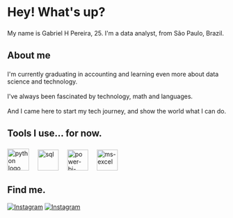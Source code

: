 <h1 align="left">Hey! What's up?</h1>

###

<p align="left">My name is Gabriel H Pereira, 25. I'm a data analyst, from São Paulo, Brazil.</p>

###

<h2 align="left">About me</h2>

###

<p align="left">I'm currently graduating in accounting and learning even more about data science and technology.<br><br>I've always been fascinated by technology, math and languages.<br><br>And I came here to start my tech journey, and show the world what I can do.</p>

###

<h2 align="left">Tools I use... for now.</h2>

###

<div align="left">
  <img src="https://cdn.jsdelivr.net/gh/devicons/devicon/icons/python/python-original.svg" height="50" alt="python logo"  />
  <img width="12" />
  <img width="48" height="48" src="https://img.icons8.com/color/48/sql.png" alt="sql"   />
  <img width="12" />
  <img width="48" height="48" src="https://img.icons8.com/color/48/power-bi-2021.png" alt="power-bi-2021"   />
  <img width="12" />
  <img width="48" height="48" src="https://img.icons8.com/fluency/48/ms-excel.png" alt="ms-excel"   />
  
</div>

###

<h2 align="left">Find me.</h2>

[![Instagram](https://img.shields.io/badge/Instagram-%23E4405F.svg?style=for-the-badge&logo=instagram&logoColor=white)](https://www.instagram.com/ga_pereira72/)
[![Instagram](https://img.shields.io/badge/LinkedIn-0077B5?style=for-the-badge&logo=linkedin&logoColor=white)](https://www.linkedin.com/in/gabriel-pereira72/)

</div>
